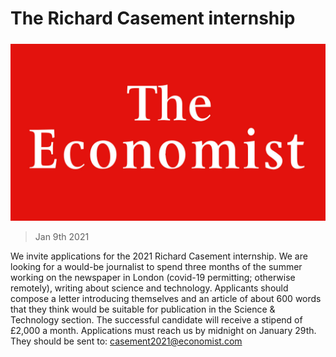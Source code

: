 ###### 

# The Richard Casement internship 

#####  

![image](images/20180224_wop001_24.jpg) 

> Jan 9th 2021 


We invite applications for the 2021 Richard Casement internship. We are looking for a would-be journalist to spend three months of the summer working on the newspaper in London (covid-19 permitting; otherwise remotely), writing about science and technology. Applicants should compose a letter introducing themselves and an article of about 600 words that they think would be suitable for publication in the Science &amp; Technology section. The successful candidate will receive a stipend of £2,000 a month. Applications must reach us by midnight on January 29th. They should be sent to: casement2021@economist.com

